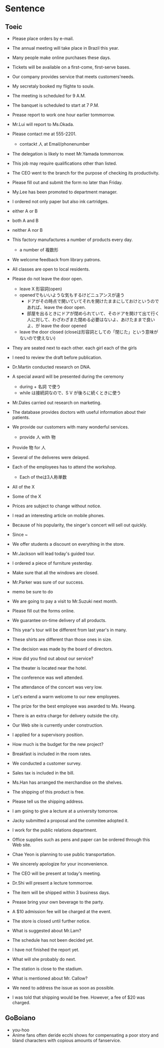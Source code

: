 # Sentence

## Toeic
* Please place orders by e-mail.
* The annual meeting will take place in Brazil this year.
* Many people make online purchases these days.
* Tickets will be available on a first-come, first-serve bases.

* Our company provides service that meets customers'needs.
* My secretaly booked my flighte to soule.
* The meeting is scheduled for 9 A.M.
* The banquet is scheduled to start at 7 P.M.
* Prease report to work one hour earlier tommorrow.
* Mr.Lui will report to Ms.Okada.
* Please contact me at 555-2201.
    * contackt 人 at Email/phonenumber
* The delegation is likely to meet Mr.Yamada tommorrow.
* This job may require qualifications other than listed.
* The CEO went to the branch for the purpose of checking its productivity.

* Please fill out and submit the form no later than Friday.
* My.Lee has been promoted to department manager.
* I ordered not only paper but also ink cartridges.
* either A or B
* both A and B
* neither A nor B
* This factory manufactures a number of products every day.
    * a number of 複数形
* We welcome feedback from library patrons.
* All classes are open to local residents.
* Please do not leave the door open.
    * leave X 形容詞(open)
    * openedでもいいような気もするけどニュアンスが違う
        * ドアがその時点で開いていてそれを開けたままにしておけというのであれば、leave the door open.
        * 部屋を出るときにドアが閉められていて、そのドアを開けて出て行く人に対して、わざわざまた閉める必要はないよ、あけたままで良いよ、が leave the door opened
    * leave the door closed (closeは形容詞としての「閉じた」という意味がないので使えない)
* They are seated next to each other.
each girl
each of the girls
* I need to review the draft before publication.

* Dr.Martin conducted research on DNA.
* A special award will be presented during the ceremony
    * during + 名詞 で使う
    * while は接続詞なので、S V が後ろに続くときに使う
* Mr.Dales carried out research on marketing.
* The database provides doctors with useful information about their patients.
* We provide our customers with many wonderful services.
    * provide 人 with 物
* Provide 物 for 人
* Several of the deliveres were delayed.
* Each of the employees has to attend the workshop.
    * Each of theは3人称単数
* All of the X
* Some of the X
* Prices are subject to change without notice.
* I read an interesting article on mobile phones.
* Because of his popularity, the singer's concert will sell out quickly.
* Since ~

* We offer students a discount on everything in the store.
* Mr.Jackson will lead today's guided tour.
* I ordered a piece of furniture yesterday.
* Make sure that all the windows are closed.
* Mr.Parker was sure of our success.
* memo be sure to do
* We are going to pay a visit to Mr.Suzuki next month.
* Please fill out the forms online.

* We guarantee on-time delivery of all products.
* This year's tour will be different from last year's in many.
* These shirts are different than those ones in size.
* The decision was made by the board of directors.
* How did you find out about our service?
* The theater is located near the hotel.

* The conference was well attended.
* The attendance of the concert was very low.
* Let's extend a warm welcome to our new employees.

* The prize for the best employee was awarded to Ms. Hwang.
* There is an extra charge for delivery outside the city.
* Our Web site is currently under construction.
* I applied for a supervisory position.

* How much is the budget for the new project?
* Breakfast is included in the room rates.
* We conducted a customer survey.
* Sales tax is included in the bill.
* Ms.Han has arranged the merchandise on the shelves.
* The shipping of this product is free.
* Please tell us the shipping address.
* I am going to give a lecture at a university tomorrow.

* Jacky submitted a proposal and the commitee adopted it.
* I work for the public relations department.
* Office supplies such as pens and paper can be ordered through this Web site.
* Chae Yeon is planning to use public transportation.
* We sincerely apologize for your inconvenience.
* The CEO will be present at today's meeting.
* Dr.Shi will present a lecture tommorrow.

* The item will be shipped within 3 business days.
* Prease bring your own beverage to the party.
* A $10 admission fee will be charged at the event.
* The store is closed until further notice.
* What is suggested about Mr.Lam?
* The schedule has not been decided yet.
* I have not finished the report yet.
* What will she probably do next.
* The station is close to the stadium.

* What is mentioned about Mr. Callow?
* We need to address the issue as soon as possible.
* I was told that shipping would be free. However, a fee of $20 was charged.


## GoBoiano
* you-hoo
* Anime fans often deride ecchi shows for compensating a poor story and bland characters with copious amounts of fanservice.
